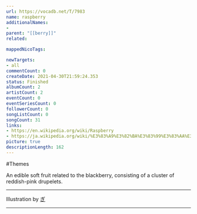 ```yaml
---
url: https://vocadb.net/T/7983
name: raspberry
additionalNames: 
- 
parent: "[[berry]]"
related:

mappedNicoTags:

newTargets:
- all
commentCount: 0
createDate: 2021-04-30T21:59:24.353
status: Finished
albumCount: 2
artistCount: 2
eventCount: 0
eventSeriesCount: 0
followerCount: 0
songListCount: 0
songCount: 31
links: 
- https://en.wikipedia.org/wiki/Raspberry
- https://ja.wikipedia.org/wiki/%E3%83%A9%E3%82%BA%E3%83%99%E3%83%AA%E3%83%BC
picture: true
descriptionLength: 162
---
```


#Themes

An edible soft fruit related to the blackberry, consisting of a cluster of reddish-pink drupelets.
___
Illustration by [ぎ](https://www.pixiv.net/en/users/8481722)

---

